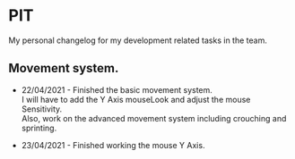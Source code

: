 # PIT
My personal changelog for my development related tasks in the team.


## Movement system.
- 22/04/2021 - Finished the basic movement system. </br>
I will have to add the Y Axis mouseLook and adjust the mouse Sensitivity. </br>
Also, work on the advanced movement system including crouching and sprinting. </br>


- 23/04/2021 - Finished working the mouse Y Axis. </br>
